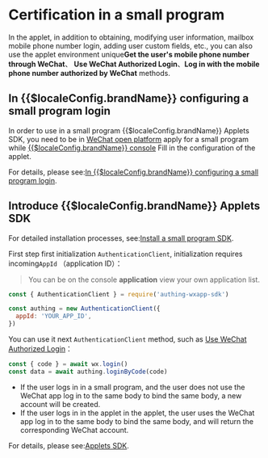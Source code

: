 # Certification in a small program

<LastUpdated/>

In the applet, in addition to obtaining, modifying user information, mailbox mobile phone number login, adding user custom fields, etc., you can also use the applet environment unique**Get the user's mobile phone number through WeChat**、 **Use WeChat Authorized Login**、**Log in with the mobile phone number authorized by WeChat** methods.

## In {{$localeConfig.brandName}} configuring a small program login

In order to use in a small program {{$localeConfig.brandName}} Applets SDK, you need to be in [WeChat open platform](https://mp.weixin.qq.com/) apply for a small program while [{{$localeConfig.brandName}} console](https://console.authing.cn/console/userpool) Fill in the configuration of the applet.

For details, please see:[In {{$localeConfig.brandName}} configuring a small program login](../../../reference/sdk-for-wxapp.md#在-localeconfig-brandname-中配置小程序登录).

## Introduce {{$localeConfig.brandName}} Applets SDK

For detailed installation processes, see:[Install a small program SDK](../../../reference/sdk-for-wxapp.md#安装).

First step first initialization `AuthenticationClient`, initialization requires incoming`AppId` （application ID）：

> You can be on the console **application** view your own application list.

```js
const { AuthenticationClient } = require('authing-wxapp-sdk')

const authing = new AuthenticationClient({
  appId: 'YOUR_APP_ID',
})
```

You can use it next `AuthenticationClient` method, such as [Use WeChat Authorized Login](../../../reference/sdk-for-wxapp.md#loginbycode)：

```javascript
const { code } = await wx.login()
const data = await authing.loginByCode(code)
```

- If the user logs in in a small program, and the user does not use the WeChat app log in to the same body to bind the same body, a new account will be created.
- If the user logs in in the applet in the applet, the user uses the WeChat app log in to the same body to bind the same body, and will return the corresponding WeChat account.

For details, please see:[Applets SDK](../../../reference/sdk-for-wxapp.md).
